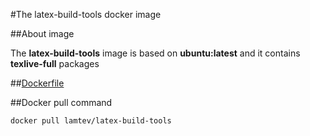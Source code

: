 #The latex-build-tools docker image

##About image

The __latex-build-tools__ image is based on __ubuntu:latest__ and it contains
 __texlive-full__ packages
 
##[Dockerfile](https://github.com/lamtev/build-tools-dockers/blob/master/latex-build-tools/Dockerfile)
 
##Docker pull command
 
`docker pull lamtev/latex-build-tools`
